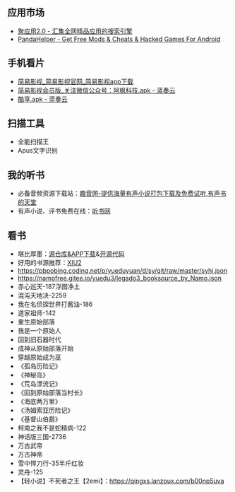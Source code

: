 ## 应用市场
+ [聚应用2.0 - 汇集全网精品应用的搜索引擎](https://www.juapp8.com/)
+ [PandaHelper - Get Free Mods & Cheats & Hacked Games For Android](https://www.pandahelp.vip/androidApp)

## 手机看片
+ [简易影视_简易影视官网_简易影视app下载](http://www.jyysxz.xyz/wap/)
+ [简易影视会员版_关注微信公众号：阿枫科技.apk - 蓝奏云](http://www.lanzous.com/i7vtyof)
+ [酷享.apk - 蓝奏云](http://www.lanzous.com/i6fjo4d)

## 扫描工具
+ 全能扫描王
+ Apus文字识别

## 我的听书
+ 必备音频资源下载站：[趣音网-提供海量有声小说打包下载及免费试听,有声书的天堂](http://qvyin.com/)
+ 有声小说、评书免费在线：[听书网](http://m.tingshubao.com/)

## 看书
+ 堪比厚墨：[源仓库&APP下载](http://yck.mumuceo.com/)&[开源代码](https://github.com/gedoor/legado)
+ 好用的书源推荐：[XIU2](https://github.com/XIU2/Yuedu)
+ https://pbpobing.coding.net/p/yueduyuan/d/sy/git/raw/master/syhj.json
+ https://namofree.gitee.io/yuedu3/legado3_booksource_by_Namo.json
+ 赤心巡天-187浮图净土
+ 混沌天地决-2259
+ 我在名侦探世界打酱油-186
+ 道家祖师-142
+ 重生原始部落
+ 我是一个原始人
+ 回到旧石器时代
+ 成神从原始部落开始
+ 穿越原始成为巫
+ 《孤岛历险记》
+ 《神秘岛》
+ 《荒岛漂流记》
+ 《回到原始部落当村长》
+ 《海底两万里》
+ 《汤姆索亚历险记》
+ 《基督山伯爵》
+ 柯南之我不是蛇精病-122
+ 神话版三国-2736
+ 万古武帝
+ 万古神帝
+ 雪中悍刀行-35半斤红妆
+ 灵舟-125
+ 【轻小说】不死者之王【2emi】：https://qingxs.lanzoux.com/b00np5uva
